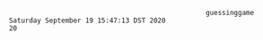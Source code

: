                                                       guessinggame
     Saturday September 19 15:47:13 DST 2020
     20
